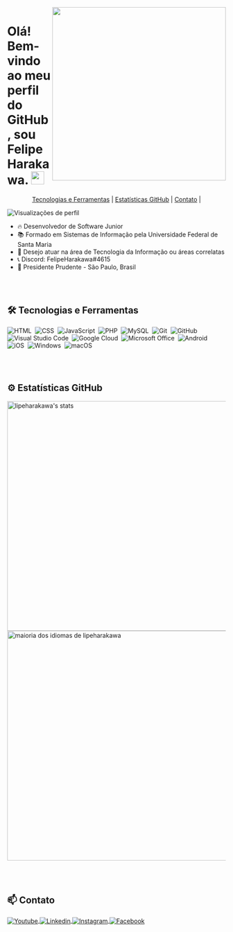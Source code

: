 <img align="right" height="400em" src="https://raw.githubusercontent.com/gist/lipeharakawa/09692db8553d69d6f8c1eb0278bef856/raw/1be5f84022f8733167cd3d75fc04a2a7b8e1f8ad/githubcard.svg"/>

<h1 align="left">Olá! Bem-vindo ao meu perfil do GitHub, sou Felipe Harakawa. <img src="https://raw.githubusercontent.com/kaueMarques/kaueMarques/master/hi.gif" height="30px"></h1>

<p align="center">
  <a href="#-tecnologias-e-ferramentas"> Tecnologias e Ferramentas</a>     |    
  <a href="#%EF%B8%8F-estatísticas-github">Estatísticas GitHub</a>     |    
  <a href="#-contato">Contato</a>     |    
</p>

<p align="left"> <img src="https://komarev.com/ghpvc/?username=lipeharakawa&color=yellow" alt="Visualizações de perfil" /> </p> 

- 🔥 Desenvolvedor de Software Junior
- 📚 Formado em Sistemas de Informação pela Universidade Federal de Santa Maria
- 💼 Desejo atuar na área de Tecnologia da Informação ou áreas correlatas
- 📞 Discord: FelipeHarakawa#4615
- 📍 Presidente Prudente - São Paulo, Brasil

<br><br>

## 🛠 Tecnologias e Ferramentas

![HTML](https://img.shields.io/badge/HTML-239120?style=for-the-badge&logo=html5&logoColor=white)&nbsp;
![CSS](https://img.shields.io/badge/CSS-239120?&style=for-the-badge&logo=css3&logoColor=white)&nbsp;
![JavaScript](https://img.shields.io/badge/JavaScript-F7DF1E?style=for-the-badge&logo=javascript&logoColor=black)&nbsp;
![PHP](https://img.shields.io/badge/PHP-777BB4?style=for-the-badge&logo=php&logoColor=white)&nbsp;
![MySQL](https://img.shields.io/badge/MySQL-005C84?style=for-the-badge&logo=mysql&logoColor=white)&nbsp;
![Git](https://img.shields.io/badge/GIT-E44C30?style=for-the-badge&logo=git&logoColor=white)&nbsp;
![GitHub](https://img.shields.io/badge/GitHub-100000?style=for-the-badge&logo=github&logoColor=white)&nbsp;
![Visual Studio Code](https://img.shields.io/badge/Visual_Studio-5C2D91?style=for-the-badge&logo=visual%20studio&logoColor=white)&nbsp;
![Google Cloud](https://img.shields.io/badge/Google_Cloud-4285F4?style=for-the-badge&logo=google-cloud&logoColor=white)&nbsp;
![Microsoft Office](https://img.shields.io/badge/Microsoft_Office-D83B01?style=for-the-badge&logo=microsoft-office&logoColor=white)&nbsp;
![Android](https://img.shields.io/badge/Android-3DDC84?style=for-the-badge&logo=android&logoColor=white)&nbsp;
![iOS](https://img.shields.io/badge/iOS-000000?style=for-the-badge&logo=ios&logoColor=white)&nbsp;
![Windows](https://img.shields.io/badge/Windows-0078D6?style=for-the-badge&logo=windows&logoColor=white)&nbsp;
![macOS](https://img.shields.io/badge/mac%20os-000000?style=for-the-badge&logo=apple&logoColor=white)&nbsp;

<br><br>

## ⚙️ Estatísticas GitHub

<p align="esquerda">
<img width="530em" src="https://github-readme-stats-sigma-five.vercel.app/api?username=lipeharakawa&show_icons=true&theme=vision-friendly-dark" alt="lipeharakawa's stats"/>
<img width="530em" src="https://github-readme-stats-sigma-five.vercel.app/api/top-langs/?username=lipeharakawa&layout=compact&theme=vision-friendly-dark" alt="maioria dos idiomas de lipeharakawa " />
</p>

<br><br>

## 📫 Contato

<p align="left">
<a href="mailto:felipeharakawa01@gmail.com" target="_blank">
<img align="center" src="https://img.shields.io/badge/Gmail-D14836?style=for-the-badge&logo=gmail&logoColor=white" alt="Youtube"/>
</a>
<a href="https://www.linkedin.com/in/felipe-seidi-harakawa-3a3712248" target="_blank">
  <img align="center" src="https://img.shields.io/badge/LinkedIn-0077B5?style=for-the-badge&logo=linkedin&logoColor=white" alt="Linkedin"/>
</a>
<a href="https://instagram.com/feharakawa" target="_blank">
<img align="center" src="https://img.shields.io/badge/Instagram-E4405F?style=for-the-badge&logo=instagram&logoColor=white" alt="Instagram"/>
</a>
<a href="https://www.facebook.com/felipe.harakawa" target="_blank">
  <img align="center" src="https://img.shields.io/badge/Facebook-1877F2?style=for-the-badge&logo=facebook&logoColor=white" alt="Facebook"/>
</a>
</p>

<br><br>
